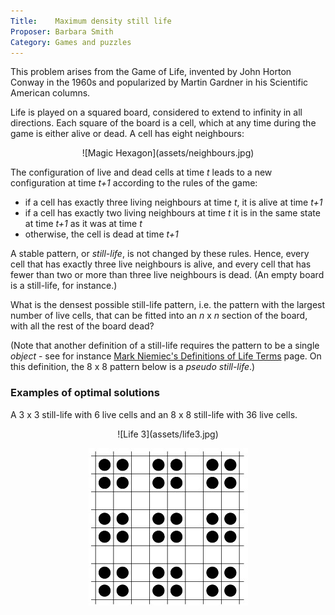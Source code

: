 ```yaml
---
Title:    Maximum density still life
Proposer: Barbara Smith
Category: Games and puzzles
---
```


This problem arises from the Game of Life, invented by John Horton Conway in the 1960s and popularized by Martin Gardner in his
Scientific American columns.

Life is played on a squared board, considered to extend to infinity in all directions. Each square of the board is a cell, which at any time during the game is either alive or dead. A cell has eight neighbours:

<center>
![Magic Hexagon](assets/neighbours.jpg)
</center>

The configuration of live and dead cells at time *t* leads to a new configuration at time *t+1* according to the rules of the game:

- if a cell has exactly three living neighbours at time *t*, it is alive at time *t+1*
- if a cell has exactly two living neighbours at time *t* it is in the same state at time *t+1* as it was at time *t*
- otherwise, the cell is dead at time *t+1*

A stable pattern, or *still-life*, is not changed by these rules. Hence, every cell that has exactly three live neighbours is alive, and every cell that has fewer than two or more than three live neighbours is dead. (An empty board is a still-life, for instance.)

What is the densest possible still-life pattern, i.e. the pattern with the largest number of live cells, that can be fitted into an *n* x *n* section of the board, with all the rest of the board dead?


(Note that another definition of a still-life requires the pattern to be a single *object* - see for instance [Mark Niemiec's Definitions of Life Terms](http://home.interserv.com/~mniemiec/lifeterm.htm) page.
On this definition, the 8 x 8 pattern below is a *pseudo still-life*.)

### Examples of  optimal solutions

A 3 x 3 still-life with 6 live cells and an 8 x 8 still-life with 36 live cells.

<center>
![Life 3](assets/life3.jpg)

![Life 8](assets/life8.jpg)
</center>

